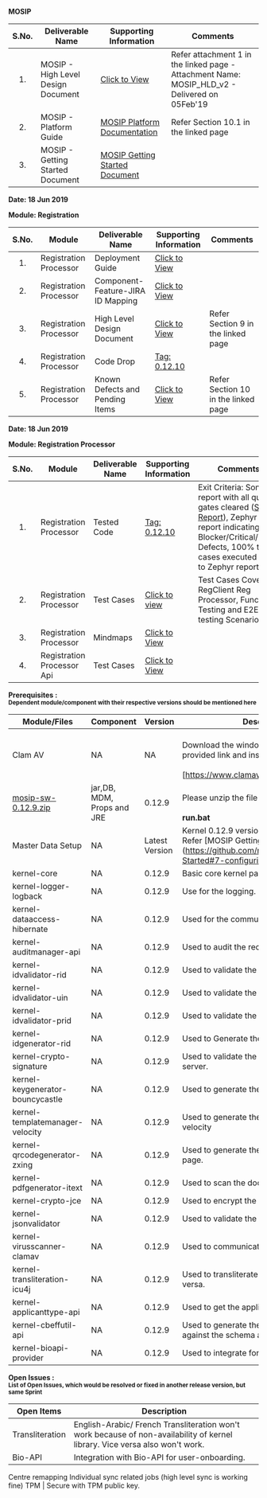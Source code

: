 
**MOSIP**

|**S.No.**| **Deliverable Name**| **Supporting Information**|**Comments**|
|:------:|-----|---|---|
|1.|MOSIP - High Level Design Document|[Click to View](Deliverables---Attachments)|Refer attachment 1 in the linked page - Attachment Name: MOSIP_HLD_v2 - Delivered on 05Feb'19|
|2.|MOSIP - Platform Guide|[MOSIP Platform Documentation](Platform-Documentation)|Refer Section 10.1 in the linked page|
|3.|MOSIP - Getting Started Document|[MOSIP Getting Started Document](https://github.com/mosip/mosip/wiki/Getting-Started)|


**Date: 18 Jun 2019**

**Module: Registration**

|**S.No.**|**Module**|**Deliverable Name**| **Supporting Information**|**Comments**|
|:------:|-----|---|---|---|
|1.|Registration Processor|Deployment Guide| [Click to View](https://github.com/mosip/mosip/wiki/Getting-Started#8-mosip-deployment-)
|2.|Registration Processor|Component-Feature-JIRA ID Mapping|[Click to View](https://github.com/mosip/mosip/wiki/Component-Feature-ID-JIRA-ID-Mapping#10-registration-processor-)|
|3.|Registration Processor|High Level Design Document|[Click to View](https://github.com/mosip/mosip/wiki/Deliverables---Attachments)|Refer Section 9 in the linked page|
|4.|Registration Processor|Code Drop|[Tag: 0.12.10](https://github.com/mosip/mosip/releases/tag/0.12.10)||
|5.|Registration Processor|Known Defects and Pending Items|[Click to View](Deliverables---Attachments)|Refer Section 10 in the linked page|

**Date: 18 Jun 2019**

**Module: Registration Processor**

|**S.No.**|**Module**|**Deliverable Name**| **Supporting Information**|**Comments**|
|:------:|-----|---|---|---|
|1.|Registration Processor|Tested Code|[Tag: 0.12.10](https://github.com/mosip/mosip/releases/tag/0.12.10)|Exit Criteria: Sonar report with all quality gates cleared ([Sonar Report](//104.215.158.154:9000/dashboard?id=io.mosip.preregistration%3Apre-registration-parent)), Zephyr report indicating: No Blocker/Critical/Major Defects, 100% test cases executed (link to Zephyr report)| 
|2.|Registration Processor|Test Cases|[Click to view](https://mosipid.atlassian.net/projects/MOS?selectedItem=com.thed.zephyr.je__project-centric-view-tests-page&testsTab=test-cycles-tab)|Test Cases Covered RegClient Reg Processor, Functional Testing and E2E testing Scenario;s|
|3.|Registration Processor|Mindmaps|[Click to View](/mosip/mosip/tree/master/docs/testing/Registration%20Client/Mindmaps)|
|4.|Registration Processor Api|Test Cases|[Click to View](https://github.com/mosip/mosip/blob/master/docs/testing/Registration%20Client/Mindmaps/Reg_Client_NonBio_Integration_TestCases.xlsx)|

**Prerequisites : <br><sub>Dependent module/component with their respective versions should be mentioned here</sub></br>**  

|**Module/Files**|**Component**|**Version**|**Description (If any)**|
|-----|-------------|----------------|--------------|
|Clam AV |NA|NA|<br>Download the windows clam av antivirus by provided link and install the s\w.</br> <br>[https://www.clamav.net/downloads#otherversions]</br>|
|[mosip-sw-0.12.9.zip](https://devops.mosip.io/artifactory/libs-release/io/mosip/registration/registration-client/0.12.8/)|jar,DB, MDM, Props and JRE|0.12.9|<br>Please unzip the file and execute the run.bat</br><br> **run.bat**</br>|
|Master Data Setup |NA|Latest Version|Kernel 0.12.9 version of DB scripts can be used. Refer [MOSIP Getting Started doc.] (https://github.com/mosip/mosip/wiki/Getting-Started#7-configuring-mosip-).|
|kernel-core|NA|0.12.9|Basic core kernel packages.|
|kernel-logger-logback|NA|0.12.9|Use for the logging.|
|kernel-dataaccess-hibernate|NA|0.12.9|Used for the communicating to the DB.|
|kernel-auditmanager-api|NA|0.12.9|Used to audit the records into the DB|
|kernel-idvalidator-rid|NA|0.12.9|Used to validate the RID format.|
|kernel-idvalidator-uin|NA|0.12.9|Used to validate the UIN format|
|kernel-idvalidator-prid|NA|0.12.9|Used to validate the PRID format|
|kernel-idgenerator-rid|NA|0.12.9|Used to Generate the RID.|
|kernel-crypto-signature|NA|0.12.9|Used to validate the signature response from server.|
|kernel-keygenerator-bouncycastle|NA|0.12.9|Used to generate the key pair for AES -256.|
|kernel-templatemanager-velocity|NA|0.12.9|Used to generate the template manager using the velocity|
|kernel-qrcodegenerator-zxing|NA|0.12.9|Used to generate the QR code in acknowledgment page.|
|kernel-pdfgenerator-itext|NA|0.12.9|Used to scan the document in PDF format.|
|kernel-crypto-jce|NA|0.12.9|Used to encrypt the packet information|
|kernel-jsonvalidator|NA|0.12.9|Used to validate the JSON.|
|kernel-virusscanner-clamav|NA|0.12.9|Used to communicate to the Antivirus Clam AV|
|kernel-transliteration-icu4j|NA|0.12.9|Used to transliterate the Arabic to French and vice versa.|
|kernel-applicanttype-api|NA|0.12.9|Used to get the applicant types |
|kernel-cbeffutil-api|NA|0.12.9|Used to generate the CBEFF file and validate against the schema also.|
|kernel-bioapi-provider|NA|0.12.9|Used to integrate for the user-onboarding.|

**Open Issues : <br><sub>List of Open Issues, which would be resolved or fixed in another release version, but same Sprint</sub></br>**  

|Open Items|Description
|-----------------|----------------------
Transliteration|English-Arabic/ French Transliteration  won't work because of non-availability of kernel library. Vice versa also won't work.
Bio-API|Integration with Bio-API for user-onboarding.
Centre remapping
Individual sync related jobs (high level sync is working fine) 
TPM | Secure with TPM public key.  
